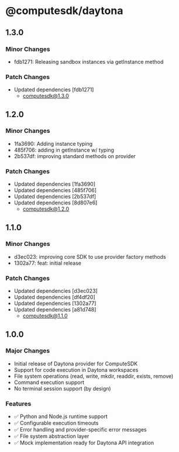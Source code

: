 # @computesdk/daytona

## 1.3.0

### Minor Changes

- fdb1271: Releasing sandbox instances via getInstance method

### Patch Changes

- Updated dependencies [fdb1271]
  - computesdk@1.3.0

## 1.2.0

### Minor Changes

- 1fa3690: Adding instance typing
- 485f706: adding in getInstance w/ typing
- 2b537df: improving standard methods on provider

### Patch Changes

- Updated dependencies [1fa3690]
- Updated dependencies [485f706]
- Updated dependencies [2b537df]
- Updated dependencies [8d807e6]
  - computesdk@1.2.0

## 1.1.0

### Minor Changes

- d3ec023: improving core SDK to use provider factory methods
- 1302a77: feat: initial release

### Patch Changes

- Updated dependencies [d3ec023]
- Updated dependencies [df4df20]
- Updated dependencies [1302a77]
- Updated dependencies [a81d748]
  - computesdk@1.1.0

## 1.0.0

### Major Changes

- Initial release of Daytona provider for ComputeSDK
- Support for code execution in Daytona workspaces
- File system operations (read, write, mkdir, readdir, exists, remove)
- Command execution support
- No terminal session support (by design)

### Features

- ✅ Python and Node.js runtime support
- ✅ Configurable execution timeouts
- ✅ Error handling and provider-specific error messages
- ✅ File system abstraction layer
- ✅ Mock implementation ready for Daytona API integration
